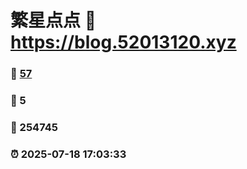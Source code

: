 # 繁星点点 :link: https://blog.52013120.xyz 
### :page_facing_up: [57](https://blog.52013120.xyz/tag.html) 
### :speech_balloon: 5 
### :hibiscus: 254745 
### :alarm_clock: 2025-07-18 17:03:33 
